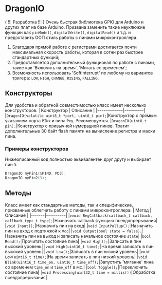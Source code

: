 # DragonIO
( !!! Разработка !!! ) Очень быстрая библиотека GPIO для Arduino и других плат на базе Arduino.
Призвана заменить такие неуклюжие функции как `pinMode()`, `digitalWrite()`, `digitalRead()` и т.д. и предоставить ООП стиль работы с пинами микроконтроллера.
1. Благодаря прямой работе с регистрами достигается почти максимальная скорость работы, которая в сотни раз быстрее стандартных функций;
2. Предоставляется дополнительный функционал по работе с пинами, такие как 'Включить на время', 'Мигать со временем';
3. Возможность использовать 'SoftInterrupt' по любому из вариантов тригера: `LOW`, `HIGH`, `CHANGE`, `RISING`, `FALLING`.

## Конструкторы
Для удобства и обратной совместимостью класс имеет несколько конструкторов.
| Конструктор | Описание |
|-------------|----------|
|`DragonIO(volatile uint8_t *port, uint8_t pin);`|Конструктор с прямым указанием порта `PINx` и пина `Pxy`. Рекомендуется.
|`DragonIO(uint8_t pin);`|Конструктор с привычной нумерацией пинов. Тратит дополнительные 30 байт flash памяти на вычисление регистра и маски пина.
### Примеры конструкторов
Нижеописанный код полностью эквивалентен друг другу и выбирает пин `3`.
```cpp
DragonIO myPin1(&PIND, PD3);
DragonIO myPin2(3);
```

## Методы
Класс имеет как стандартные методы, так и специфические, призванные облегчить работу с пинами микроконтроллера.
| Метод | Описание |
|-------|----------|
|`vvoid RegCallback(callback_t callback, callback_type_t type);`|Назначить callback функцию псевдопрерывания|
|`void Input();`|Назначить пин на вход|
|`void InputPullup();`|Назначить пин на вход с подтяжкой к `Vcc`|
|`void Output(bool state = false);`|Назначить пин на выход и записать начальное состояние `state`|
|`bool Read();`|Прочитать состояние пина|
|`void High();`|Записать в пин высокий уровень|
|`void High(uint16_t time);`|На время записать в пин высокий уровень|
|`void Low();`|Записать в пин низкий уровень|
|`void Low(uint16_t time);`|На время записать в пин низкий уровень|
|`void Blink(uint16_t time_on, uint16_t time_off);`|Запустить 'мигание' пина со временем `time_on` и `time_off` в мс.|
|`bool Toggle();`|Переключить состояние пина|
|`void Processing(uint32_t time = millis())`|Обработка псевдопрерывания|
